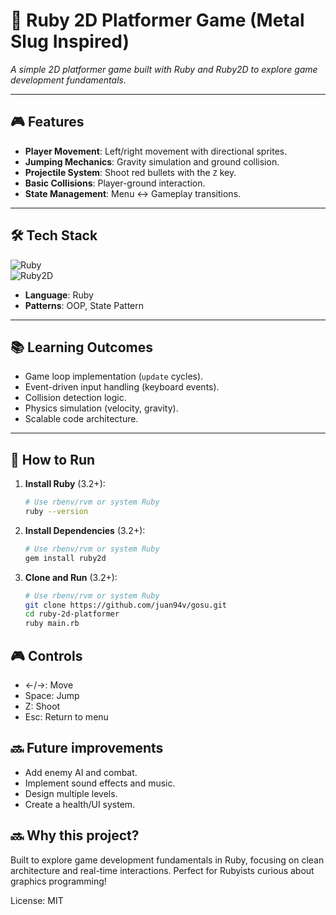 # 🚀 Ruby 2D Platformer Game (Metal Slug Inspired)  
*A simple 2D platformer game built with Ruby and Ruby2D to explore game development fundamentals.*  

---

## 🎮 Features  
- **Player Movement**: Left/right movement with directional sprites.  
- **Jumping Mechanics**: Gravity simulation and ground collision.  
- **Projectile System**: Shoot red bullets with the `Z` key.  
- **Basic Collisions**: Player-ground interaction.  
- **State Management**: Menu ↔ Gameplay transitions.  

---

## 🛠️ Tech Stack  
![Ruby](https://img.shields.io/badge/Ruby-3.2%2B-red)  
![Ruby2D](https://img.shields.io/badge/Framework-Ruby2D-blue)  

- **Language**: Ruby  
- **Patterns**: OOP, State Pattern  

---

## 📚 Learning Outcomes  
- Game loop implementation (`update` cycles).  
- Event-driven input handling (keyboard events).  
- Collision detection logic.  
- Physics simulation (velocity, gravity).  
- Scalable code architecture.  

---

## 🚀 How to Run  
1. **Install Ruby** (3.2+):  
   ```bash  
   # Use rbenv/rvm or system Ruby  
   ruby --version  

2. **Install Dependencies** (3.2+):
   ```bash  
   # Use rbenv/rvm or system Ruby  
   gem install ruby2d

3. **Clone and Run** (3.2+):
   ```bash  
   # Use rbenv/rvm or system Ruby  
   git clone https://github.com/juan94v/gosu.git
   cd ruby-2d-platformer  
   ruby main.rb

## 🎮 Controls
- ←/→: Move
- Space: Jump
- Z: Shoot
- Esc: Return to menu

## 🔜 Future improvements
- Add enemy AI and combat.
- Implement sound effects and music.
- Design multiple levels.
- Create a health/UI system.

## 🔜 Why this project?
Built to explore game development fundamentals in Ruby, focusing on clean architecture and real-time interactions. Perfect for Rubyists curious about graphics programming!

License: MIT
